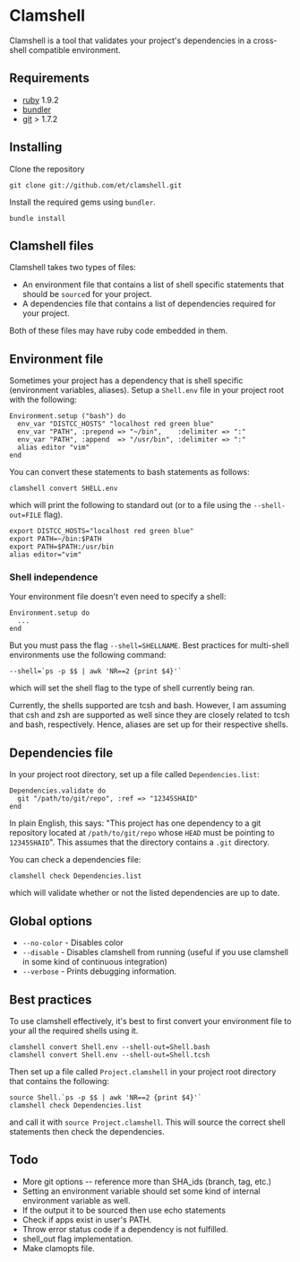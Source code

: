 # Clamshell

Clamshell is a tool that validates your project's dependencies in
a cross-shell compatible environment.

## Requirements

* [ruby](http://www.ruby-lang.org/en/downloads/) 1.9.2
* [bundler](http://gembundler.com/)
* [git](http://git-scm.com/download) > 1.7.2

## Installing

Clone the repository

    git clone git://github.com/et/clamshell.git

Install the required gems using `bundler`.

    bundle install

## Clamshell files

Clamshell takes two types of files:

* An environment file that contains a list of shell specific statements that should be `source`d for your project.
* A dependencies file that contains a list of dependencies required for your project.

Both of these files may have ruby code embedded in them.

##  Environment file

Sometimes your project has a dependency that is shell specific (environment variables,
aliases). Setup a `Shell.env` file in your project root with the following:

    Environment.setup ("bash") do
      env_var "DISTCC_HOSTS" "localhost red green blue"
      env_var "PATH", :prepend => "~/bin",    :delimiter => ":"
      env_var "PATH", :append  => "/usr/bin", :delimiter => ":"
      alias editor "vim"
    end

You can convert these statements to bash statements as follows:

    clamshell convert SHELL.env

which will print the following to standard out (or to a file using the `--shell-out=FILE` flag).

    export DISTCC_HOSTS="localhost red green blue"
    export PATH=~/bin:$PATH
    export PATH=$PATH:/usr/bin
    alias editor="vim"

### Shell independence

Your environment file doesn't even need to specify a shell:

    Environment.setup do
      ...
    end

But you must pass the flag `--shell=SHELLNAME`.
Best practices for multi-shell environments use the following command:

    --shell=`ps -p $$ | awk 'NR==2 {print $4}'`

which will set the shell flag to the type of shell currently being ran.

Currently, the shells supported are tcsh and bash. However, I am assuming that
csh and zsh are supported as well since they are closely related to tcsh and
bash, respectively. Hence, aliases are set up for their respective shells.


## Dependencies file

In your project root directory, set up a file called `Dependencies.list`:

    Dependencies.validate do
      git "/path/to/git/repo", :ref => "12345SHAID"
    end

In plain English, this says: "This project has one dependency to a git
repository located at `/path/to/git/repo` whose `HEAD` must be pointing to `12345SHAID`".
This assumes that the directory contains a `.git` directory.

You can check a dependencies file:

    clamshell check Dependencies.list

which will validate whether or not the listed dependencies are up to date.


## Global options

* `--no-color`       - Disables color
* `--disable`        - Disables clamshell from running (useful if you use clamshell in some kind of continuous integration)
* `--verbose`        - Prints debugging information.

## Best practices

To use clamshell effectively, it's best to first convert your environment file
to your all the required shells using it.

    clamshell convert Shell.env --shell-out=Shell.bash
    clamshell convert Shell.env --shell-out=Shell.tcsh

Then set up a file called `Project.clamshell` in your project root directory
that contains the following:

    source Shell.`ps -p $$ | awk 'NR==2 {print $4}'`
    clamshell check Dependencies.list

and call it with `source Project.clamshell`. This will source the correct shell
statements then check the dependencies.

## Todo

* More git options -- reference more than SHA_ids (branch, tag, etc.)
* Setting an environment variable should set some kind of internal environment variable as well.
* If the output it to be sourced then use echo statements
* Check if apps exist in user's PATH.
* Throw error status code if a dependency is not fulfilled.
* shell_out flag implementation.
* Make clamopts file.
